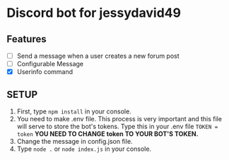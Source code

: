 # Discord bot for jessydavid49

## Features

- [ ] Send a message when a user creates a new forum post
- [ ] Configurable Message
- [x] Userinfo command

## SETUP

1. First, type `npm install` in your console.
2. You need to make .env file. This process is very important and this file will serve to store the bot's tokens. Type this in your .env file `TOKEN = token`
**YOU NEED TO CHANGE token TO YOUR BOT'S TOKEN.**
3. Change the message in config.json file.
4. Type `node .` or `node index.js` in your console.
